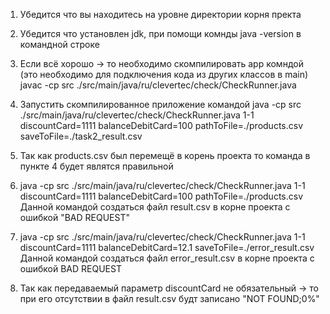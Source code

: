 1) Убедится что вы находитесь на уровне директории корня пректа 
2) Убедится что установлен jdk, при помощи комнды java -version в командной строке
3) Если всё хорошо -> то необходимо скомпилировать app комндой (это необходимо для подключения кода из других классов в main)
    javac -cp src ./src/main/java/ru/clevertec/check/CheckRunner.java
4) Запустить скомпилированное приложение командой
   java -cp src ./src/main/java/ru/clevertec/check/CheckRunner.java 1-1 discountCard=1111 balanceDebitCard=100 pathToFile=./products.csv saveToFile=./task2_result.csv
5) Так как products.csv был перемещё в корень проекта то команда в пункте 4 будет являтся правильной 

6) java -cp src ./src/main/java/ru/clevertec/check/CheckRunner.java 1-1 discountCard=1111 balanceDebitCard=100 pathToFile=./products.csv
Данной командой создаться файл result.csv в корне проекта с ошибкой "BAD REQUEST"

7) java -cp src ./src/main/java/ru/clevertec/check/CheckRunner.java 1-1 discountCard=1111 balanceDebitCard=12.1 saveToFile=./error_result.csv
Данной командой создаться файл error_result.csv в корне проекта с ошибкой BAD REQUEST

8) Так как передаваемый параметр discountCard не обязательный -> то при его отсутствии в файл result.csv будт записано "NOT FOUND;0%" 
